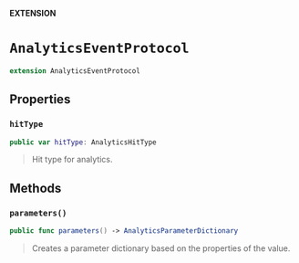 **EXTENSION**

# `AnalyticsEventProtocol`
```swift
extension AnalyticsEventProtocol
```

## Properties
### `hitType`

```swift
public var hitType: AnalyticsHitType
```

> Hit type for analytics.

## Methods
### `parameters()`

```swift
public func parameters() -> AnalyticsParameterDictionary
```

> Creates a parameter dictionary based on the properties of the value.
